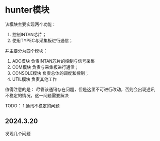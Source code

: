 # hunter模块

该模块主要实现两个功能：
1. 控制INTAN芯片；
2. 使用TYPEC与采集板进行通信；

并主要分为四个模块：
1. ADC模块 负责INTAN芯片的控制与信号采集
2. COM模块 负责与采集板进行通信；
3. CONSOLE模块 负责总体的调度和控制；
4. UTIL模块 负责其他工作


值得注意的是：
尽管该通讯存在问题，但是这里不可进行改动，否则会出现通讯不稳定的情况，这一问题需要解决


TODO：
    1.通讯不稳定的问题


## 2024.3.20
发现几个问题